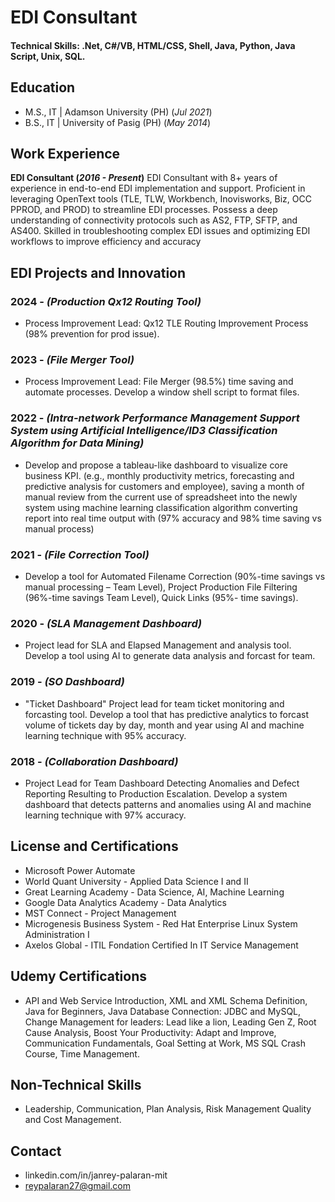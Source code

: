 # EDI Consultant

#### Technical Skills: .Net, C#/VB, HTML/CSS, Shell, Java, Python, Java Script, Unix, SQL.

## Education							       		
<!-- - Ph.D., IT | Technological University of the Philippines (_Aug 2023_) -->
- M.S., IT | Adamson University (PH) (_Jul 2021_)	 			        		
- B.S., IT | University of Pasig (PH) (_May 2014_)

## Work Experience
**EDI Consultant (_2016 - Present_)**
 EDI Consultant with 8+ years of experience in end-to-end EDI implementation and support. Proficient in
 leveraging OpenText tools (TLE, TLW, Workbench, Inovisworks, Biz, OCC PPROD, and PROD) to streamline
 EDI processes. Possess a deep understanding of connectivity protocols such as AS2, FTP, SFTP, and AS400.
 Skilled in troubleshooting complex EDI issues and optimizing EDI workflows to improve efficiency and
 accuracy

<!-- **Customer Support - Hinduja Global Sol. (_2014 - 2016_)** -->
<!-- - Listening & responding with the greatest concern, health insurance related and emergency service requests. -->
<!-- - Provide effective diffuse high-tension situations in goal driven environment. -->
<!-- - Negotiate with 3rd party providers to ensure calls are resolved in timely manner. -->

## EDI Projects and Innovation
### 2024 - _(Production Qx12 Routing Tool)_
- Process Improvement Lead: Qx12 TLE Routing Improvement Process (98% prevention for prod issue).
  
### 2023 - _(File Merger Tool)_
- Process Improvement Lead: File Merger (98.5%) time saving and automate processes. Develop a window shell script to format files.

### 2022 - _(Intra-network Performance Management Support System using Artificial Intelligence/ID3 Classification Algorithm for Data Mining)_
- Develop and propose a tableau-like dashboard to visualize core business KPI. (e.g., monthly productivity metrics, forecasting and predictive analysis for customers and employee), saving a month of manual review from the current use of spreadsheet into the newly system using machine learning classification algorithm converting report into real time output with (97% accuracy and 98% time saving vs manual process)

### 2021 - _(File Correction Tool)_
- Develop a tool for Automated Filename Correction (90%-time savings vs manual processing – Team Level), Project Production File Filtering (96%-time savings Team Level), Quick Links (95%- time savings).

### 2020 - _(SLA Management Dashboard)_
- Project lead for SLA and Elapsed Management and analysis tool. Develop a tool using AI to generate data analysis and forcast for team.

### 2019 - _(SO Dashboard)_
- "Ticket Dashboard" Project lead for team ticket monitoring and forcasting tool. Develop a tool that has predictive analytics to forcast volume of tickets day by day, month and year using AI and machine learning technique with 95% accuracy.

### 2018 - _(Collaboration Dashboard)_
- Project Lead for Team Dashboard Detecting Anomalies and Defect Reporting Resulting to Production Escalation. Develop a system dashboard that detects patterns and anomalies using AI and machine learning technique with 97% accuracy.

## License and Certifications
- Microsoft Power Automate
- World Quant University - Applied Data Science I and II
- Great Learning Academy - Data Science, AI, Machine Learning
- Google Data Analytics Academy - Data Analytics
- MST Connect - Project Management
- Microgenesis Business System - Red Hat Enterprise Linux System Administration I
- Axelos Global - ITIL Fondation Certified In IT Service Management

## Udemy Certifications
- API and Web Service Introduction, XML and XML Schema Definition, Java for Beginners, 
Java Database Connection: JDBC and MySQL, Change Management for leaders: Lead like a lion, Leading Gen Z, 
Root Cause Analysis, Boost Your Productivity: Adapt and Improve, Communication Fundamentals, Goal Setting at 
Work, MS SQL Crash Course, Time Management.

## Non-Technical Skills
- Leadership, Communication, Plan Analysis, Risk Management Quality and Cost Management. 

## Contact
- linkedin.com/in/janrey-palaran-mit
- reypalaran27@gmail.com
